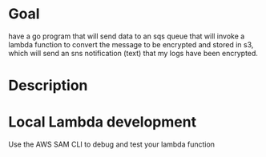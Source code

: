 # Goal
have a go program that will send data to an sqs queue that will invoke a lambda function to convert the message to be encrypted and stored in s3, which will send an sns notification (text) that my logs have been encrypted.

# Description

# Local Lambda development
Use the AWS SAM CLI to debug and test your lambda function